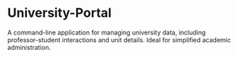 # University-Portal
A command-line application for managing university data, including professor-student interactions and unit details. Ideal for simplified academic administration.
